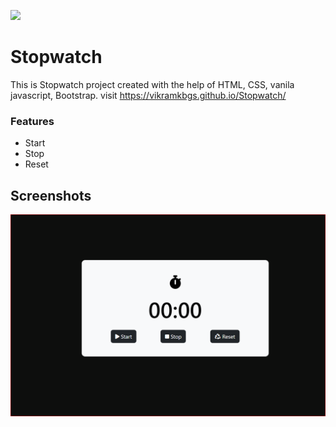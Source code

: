 
![](https://i.stack.imgur.com/B6rXq.gif)



# Stopwatch

This is Stopwatch project created with the help of
HTML, CSS, vanila javascript, Bootstrap. visit https://vikramkbgs.github.io/Stopwatch/


### Features

- Start 
- Stop
- Reset


## Screenshots

![App Screenshot](https://github.com/vikramkbgs/Stopwatch/blob/9e295b705fc799f4f55681e7bb474f8a00afe41c/stopwatch.PNG)

